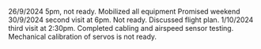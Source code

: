 26/9/2024 5pm, not ready. Mobilized all equipment
Promised weekend
30/9/2024 second visit at 6pm. Not ready. Discussed flight plan.
1/10/2024 third visit at 2:30pm. Completed cabling and airspeed sensor testing. Mechanical calibration of servos is not ready.
